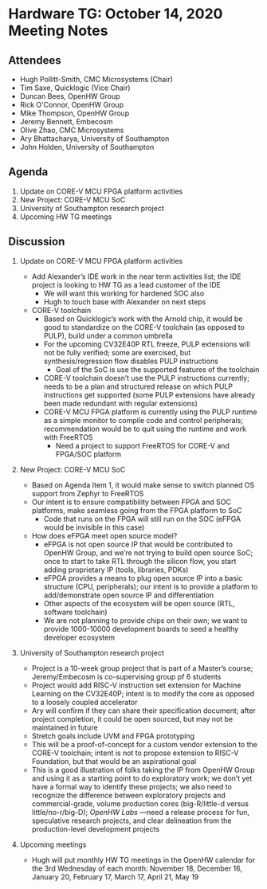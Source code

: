 # Hardware TG: October 14, 2020 Meeting Notes

## Attendees
- Hugh Pollitt-Smith, CMC Microsystems (Chair)
- Tim Saxe, Quicklogic (Vice Chair)
- Duncan Bees, OpenHW Group
- Rick O'Connor, OpenHW Group
- Mike Thompson, OpenHW Group
- Jeremy Bennett, Embecosm
- Olive Zhao, CMC Microsystems
- Ary Bhattacharya, University of Southampton
- John Holden, University of Southampton

## Agenda
1. Update on CORE-V MCU FPGA platform activities
2. New Project: CORE-V MCU SoC
3. University of Southampton research project
4. Upcoming HW TG meetings


## Discussion
1. Update on CORE-V MCU FPGA platform activities
    - Add Alexander’s IDE work in the near term activities list; the IDE project is looking to HW TG as a lead customer of the IDE
        - We will want this working for hardened SOC also
        - Hugh to touch base with Alexander on next steps
    - CORE-V toolchain
        - Based on Quicklogic’s work with the Arnold chip, it would be good to standardize on the CORE-V toolchain (as opposed to PULP), build under a common umbrella
        - For the upcoming CV32E40P RTL freeze, PULP extensions will not be fully verified; some are exercised, but synthesis/regression flow disables PULP instructions
            - Goal of the SoC is use the supported features of the toolchain
        - CORE-V toolchain doesn’t use the PULP instructions currently; needs to be a plan and structured release on which PULP instructions get supported (some PULP extensions have already been made redundant with regular extensions)
        - CORE-V MCU FPGA platform is currently using the PULP runtime as a simple monitor to compile code and control peripherals; recommendation would be to quit using the runtime and work with FreeRTOS
            - Need a project to support FreeRTOS for CORE-V and FPGA/SOC platform

2. New Project: CORE-V MCU SoC
    - Based on Agenda Item 1, it would make sense to switch planned OS support from Zephyr to FreeRTOS
    - Our intent is to ensure compatibility between FPGA and SOC platforms, make seamless going from the FPGA platform to SoC
        - Code that runs on the FPGA will still run on the SOC (eFPGA would be invisible in this case)
    - How does eFPGA meet open source model?
        - eFPGA is not open source IP that would be contributed to OpenHW Group, and we’re not trying to build open source SoC; once to start to take RTL through the silicon flow, you start adding proprietary IP (tools, libraries, PDKs)
        - eFPGA provides a means to plug open source IP into a basic structure (CPU, peripherals); our intent is to provide a platform to add/demonstrate open source  IP and differentiation
        - Other aspects of the ecosystem will be open source (RTL, software toolchain)
        - We are not planning to provide chips on their own; we want to provide 1000-10000 development boards to seed a healthy developer ecosystem

3. University of Southampton research project
    - Project is a 10-week group project that is part of a Master’s course; Jeremy/Embecosm is co-supervising group pf 6 students
    - Project would add RISC-V instruction set extension for Machine Learning on the CV32E40P; intent is to modify the core as opposed to a loosely coupled accelerator
    - Ary will confirm if they can share their specification document; after project completion, it could be open sourced, but may not be maintained in future
    - Stretch goals include UVM and FPGA prototyping
    - This will be a proof-of-concept for a custom vendor extension to the CORE-V toolchain; intent is not to propose extension to RISC-V Foundation, but that would be an aspirational goal 
    - This is a good illustration of folks taking the IP from OpenHW Group and using it as a starting point to do exploratory work; we don’t yet have a formal way to identify these projects; we also need to recognize the difference between exploratory projects and commercial-grade, volume production cores (big-R/little-d versus little/no-r/big-D); _OpenHW Labs_ —need a release process for fun, speculative research projects, and clear delineation from the production-level development projects 

4. Upcoming meetings
    - Hugh will put monthly HW TG meetings in the OpenHW calendar for the 3rd Wednesday of each month: November 18, December 16, January 20, February 17, March 17, April 21, May 19

